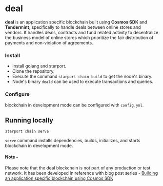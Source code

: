 # deal
**deal** is an application specific blockchain built using **Cosmos SDK** and **Tendermint**, specifically to handle deals between online stores and vendors.
It handles deals, contracts and fund related activity to decentralize the business model of online stores which prioritize
the fair distribution of payments and non-violation of agreements.

### Install

* Install golang and starport.
* Clone the repository.
* Execute the command `starport chain build` to get the node's binary.
* Node's binary `deald` can be used to execute transactions and queries.

### Configure
blockchain in development mode can be configured with `config.yml`.

## Running locally
```
starport chain serve
```
`serve` command installs dependencies, builds, initializes, and starts blockchain in development mode.

#### Note - 
Please note that the deal blockchain is not part of any production or test network. It has been developed in reference with blog post series - [Building an application specific blockchain using Cosmos SDK](https://medium.com/@harish0y2j/building-an-application-specific-blockchain-using-cosmos-sdk-part-1-1f8388902fc8)
